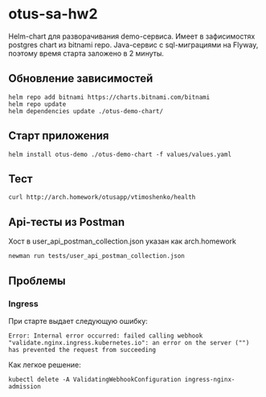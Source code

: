 # otus-sa-hw2
Helm-chart для разворачивания demo-сервиса. Имеет в зафисимостях postgres chart из bitnami repo. 
Java-сервис с sql-миграциями на Flyway, поэтому время старта заложено в 2 минуты. 

## Обновление зависимостей
```
helm repo add bitnami https://charts.bitnami.com/bitnami
helm repo update
helm dependencies update ./otus-demo-chart/
```

## Старт приложения
```helm install otus-demo ./otus-demo-chart -f values/values.yaml```

## Тест
```curl http://arch.homework/otusapp/vtimoshenko/health```
 
## Api-тесты из Postman 
Хост в user_api_postman_collection.json указан как arch.homework  

```newman run tests/user_api_postman_collection.json```

  
## Проблемы 

### Ingress
При старте выдает следующую ошибку:
```
Error: Internal error occurred: failed calling webhook "validate.nginx.ingress.kubernetes.io": an error on the server ("") has prevented the request from succeeding
```
Как легкое решение:
```
kubectl delete -A ValidatingWebhookConfiguration ingress-nginx-admission

```
